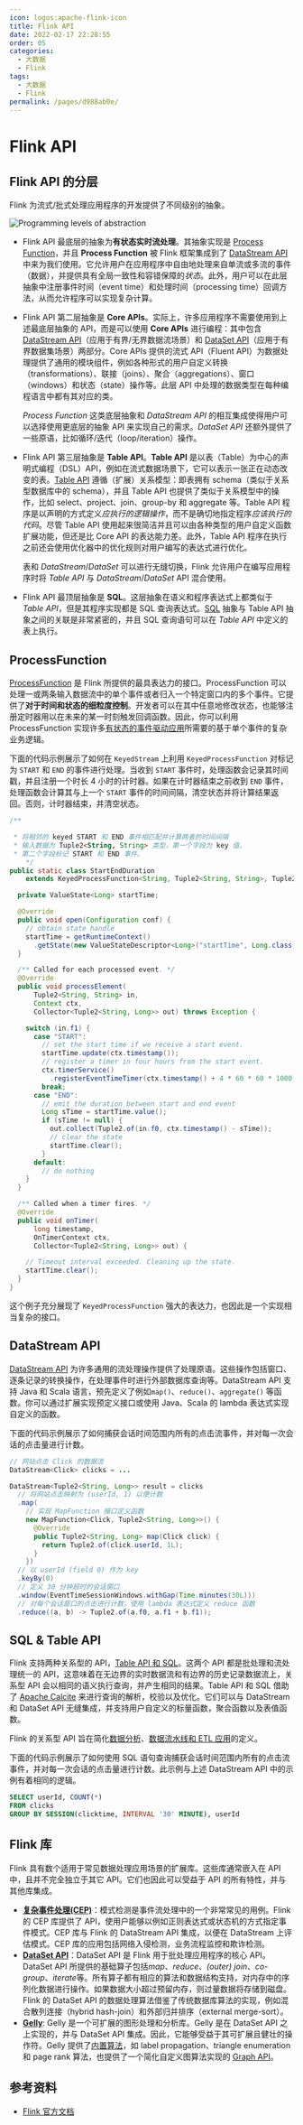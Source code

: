 ```yaml
---
icon: logos:apache-flink-icon
title: Flink API
date: 2022-02-17 22:28:55
order: 05
categories:
  - 大数据
  - Flink
tags:
  - 大数据
  - Flink
permalink: /pages/d988ab0e/
---
```


# Flink API

## Flink API 的分层

Flink 为流式/批式处理应用程序的开发提供了不同级别的抽象。

![Programming levels of abstraction](https://nightlies.apache.org/flink/flink-docs-release-1.14/fig/levels_of_abstraction.svg)

- Flink API 最底层的抽象为**有状态实时流处理**。其抽象实现是 [Process Function](https://nightlies.apache.org/flink/flink-docs-release-1.14/zh/docs/dev/datastream/operators/process_function/)，并且 **Process Function** 被 Flink 框架集成到了 [DataStream API](https://nightlies.apache.org/flink/flink-docs-release-1.14/zh/docs/dev/datastream/overview/) 中来为我们使用。它允许用户在应用程序中自由地处理来自单流或多流的事件（数据），并提供具有全局一致性和容错保障的*状态*。此外，用户可以在此层抽象中注册事件时间（event time）和处理时间（processing time）回调方法，从而允许程序可以实现复杂计算。

- Flink API 第二层抽象是 **Core APIs**。实际上，许多应用程序不需要使用到上述最底层抽象的 API，而是可以使用 **Core APIs** 进行编程：其中包含 [DataStream API](https://nightlies.apache.org/flink/flink-docs-release-1.14/zh/docs/dev/datastream/overview/)（应用于有界/无界数据流场景）和 [DataSet API](https://nightlies.apache.org/flink/flink-docs-release-1.14/zh/docs/dev/dataset/overview/)（应用于有界数据集场景）两部分。Core APIs 提供的流式 API（Fluent API）为数据处理提供了通用的模块组件，例如各种形式的用户自定义转换（transformations）、联接（joins）、聚合（aggregations）、窗口（windows）和状态（state）操作等。此层 API 中处理的数据类型在每种编程语言中都有其对应的类。

  _Process Function_ 这类底层抽象和 _DataStream API_ 的相互集成使得用户可以选择使用更底层的抽象 API 来实现自己的需求。_DataSet API_ 还额外提供了一些原语，比如循环/迭代（loop/iteration）操作。

- Flink API 第三层抽象是 **Table API**。**Table API** 是以表（Table）为中心的声明式编程（DSL）API，例如在流式数据场景下，它可以表示一张正在动态改变的表。[Table API](https://nightlies.apache.org/flink/flink-docs-release-1.14/zh/docs/dev/table/overview/) 遵循（扩展）关系模型：即表拥有 schema（类似于关系型数据库中的 schema），并且 Table API 也提供了类似于关系模型中的操作，比如 select、project、join、group-by 和 aggregate 等。Table API 程序是以声明的方式定义*应执行的逻辑操作*，而不是确切地指定程序*应该执行的代码*。尽管 Table API 使用起来很简洁并且可以由各种类型的用户自定义函数扩展功能，但还是比 Core API 的表达能力差。此外，Table API 程序在执行之前还会使用优化器中的优化规则对用户编写的表达式进行优化。

  表和 _DataStream_/_DataSet_ 可以进行无缝切换，Flink 允许用户在编写应用程序时将 _Table API_ 与 _DataStream_/_DataSet_ API 混合使用。

- Flink API 最顶层抽象是 **SQL**。这层抽象在语义和程序表达式上都类似于 _Table API_，但是其程序实现都是 SQL 查询表达式。[SQL](https://nightlies.apache.org/flink/flink-docs-release-1.14/zh/docs/dev/table/overview/#sql) 抽象与 Table API 抽象之间的关联是非常紧密的，并且 SQL 查询语句可以在 _Table API_ 中定义的表上执行。

## ProcessFunction

[ProcessFunction](https://nightlies.apache.org/flink/flink-docs-stable/dev/stream/operators/process_function.html) 是 Flink 所提供的最具表达力的接口。ProcessFunction 可以处理一或两条输入数据流中的单个事件或者归入一个特定窗口内的多个事件。它提供了**对于时间和状态的细粒度控制**。开发者可以在其中任意地修改状态，也能够注册定时器用以在未来的某一时刻触发回调函数。因此，你可以利用 ProcessFunction 实现许多[有状态的事件驱动应用](https://flink.apache.org/zh/usecases.html#eventDrivenApps)所需要的基于单个事件的复杂业务逻辑。

下面的代码示例展示了如何在 `KeyedStream` 上利用 `KeyedProcessFunction` 对标记为 `START` 和 `END` 的事件进行处理。当收到 `START` 事件时，处理函数会记录其时间戳，并且注册一个时长 4 小时的计时器。如果在计时器结束之前收到 `END` 事件，处理函数会计算其与上一个 `START` 事件的时间间隔，清空状态并将计算结果返回。否则，计时器结束，并清空状态。

```java
/**

 * 将相邻的 keyed START 和 END 事件相匹配并计算两者的时间间隔
 * 输入数据为 Tuple2<String, String> 类型，第一个字段为 key 值，
 * 第二个字段标记 START 和 END 事件。
    */
public static class StartEndDuration
    extends KeyedProcessFunction<String, Tuple2<String, String>, Tuple2<String, Long>> {

  private ValueState<Long> startTime;

  @Override
  public void open(Configuration conf) {
    // obtain state handle
    startTime = getRuntimeContext()
      .getState(new ValueStateDescriptor<Long>("startTime", Long.class));
  }

  /** Called for each processed event. */
  @Override
  public void processElement(
      Tuple2<String, String> in,
      Context ctx,
      Collector<Tuple2<String, Long>> out) throws Exception {

    switch (in.f1) {
      case "START":
        // set the start time if we receive a start event.
        startTime.update(ctx.timestamp());
        // register a timer in four hours from the start event.
        ctx.timerService()
          .registerEventTimeTimer(ctx.timestamp() + 4 * 60 * 60 * 1000);
        break;
      case "END":
        // emit the duration between start and end event
        Long sTime = startTime.value();
        if (sTime != null) {
          out.collect(Tuple2.of(in.f0, ctx.timestamp() - sTime));
          // clear the state
          startTime.clear();
        }
      default:
        // do nothing
    }
  }

  /** Called when a timer fires. */
  @Override
  public void onTimer(
      long timestamp,
      OnTimerContext ctx,
      Collector<Tuple2<String, Long>> out) {

    // Timeout interval exceeded. Cleaning up the state.
    startTime.clear();
  }
}
```

这个例子充分展现了 `KeyedProcessFunction` 强大的表达力，也因此是一个实现相当复杂的接口。

## DataStream API

[DataStream API](https://nightlies.apache.org/flink/flink-docs-stable/dev/datastream_api.html) 为许多通用的流处理操作提供了处理原语。这些操作包括窗口、逐条记录的转换操作，在处理事件时进行外部数据库查询等。DataStream API 支持 Java 和 Scala 语言，预先定义了例如`map()`、`reduce()`、`aggregate()` 等函数。你可以通过扩展实现预定义接口或使用 Java、Scala 的 lambda 表达式实现自定义的函数。

下面的代码示例展示了如何捕获会话时间范围内所有的点击流事件，并对每一次会话的点击量进行计数。

```java
// 网站点击 Click 的数据流
DataStream<Click> clicks = ...

DataStream<Tuple2<String, Long>> result = clicks
  // 将网站点击映射为 (userId, 1) 以便计数
  .map(
    // 实现 MapFunction 接口定义函数
    new MapFunction<Click, Tuple2<String, Long>>() {
      @Override
      public Tuple2<String, Long> map(Click click) {
        return Tuple2.of(click.userId, 1L);
      }
    })
  // 以 userId (field 0) 作为 key
  .keyBy(0)
  // 定义 30 分钟超时的会话窗口
  .window(EventTimeSessionWindows.withGap(Time.minutes(30L)))
  // 对每个会话窗口的点击进行计数，使用 lambda 表达式定义 reduce 函数
  .reduce((a, b) -> Tuple2.of(a.f0, a.f1 + b.f1));
```

## SQL & Table API

Flink 支持两种关系型的 API，[Table API 和 SQL](https://nightlies.apache.org/flink/flink-docs-stable/dev/table/index.html)。这两个 API 都是批处理和流处理统一的 API，这意味着在无边界的实时数据流和有边界的历史记录数据流上，关系型 API 会以相同的语义执行查询，并产生相同的结果。Table API 和 SQL 借助了 [Apache Calcite](https://calcite.apache.org/) 来进行查询的解析，校验以及优化。它们可以与 DataStream 和 DataSet API 无缝集成，并支持用户自定义的标量函数，聚合函数以及表值函数。

Flink 的关系型 API 旨在简化[数据分析](https://flink.apache.org/zh/usecases.html#analytics)、[数据流水线和 ETL 应用](https://flink.apache.org/zh/usecases.html#pipelines)的定义。

下面的代码示例展示了如何使用 SQL 语句查询捕获会话时间范围内所有的点击流事件，并对每一次会话的点击量进行计数。此示例与上述 DataStream API 中的示例有着相同的逻辑。

```sql
SELECT userId, COUNT(*)
FROM clicks
GROUP BY SESSION(clicktime, INTERVAL '30' MINUTE), userId
```

## Flink 库

Flink 具有数个适用于常见数据处理应用场景的扩展库。这些库通常嵌入在 API 中，且并不完全独立于其它 API。它们也因此可以受益于 API 的所有特性，并与其他库集成。

- **[复杂事件处理(CEP)](https://nightlies.apache.org/flink/flink-docs-stable/dev/libs/cep.html)**：模式检测是事件流处理中的一个非常常见的用例。Flink 的 CEP 库提供了 API，使用户能够以例如正则表达式或状态机的方式指定事件模式。CEP 库与 Flink 的 DataStream API 集成，以便在 DataStream 上评估模式。CEP 库的应用包括网络入侵检测，业务流程监控和欺诈检测。
- **[DataSet API](https://nightlies.apache.org/flink/flink-docs-stable/dev/batch/index.html)**：DataSet API 是 Flink 用于批处理应用程序的核心 API。DataSet API 所提供的基础算子包括*map*、_reduce_、_(outer) join_、_co-group_、*iterate*等。所有算子都有相应的算法和数据结构支持，对内存中的序列化数据进行操作。如果数据大小超过预留内存，则过量数据将存储到磁盘。Flink 的 DataSet API 的数据处理算法借鉴了传统数据库算法的实现，例如混合散列连接（hybrid hash-join）和外部归并排序（external merge-sort）。
- **[Gelly](https://nightlies.apache.org/flink/flink-docs-stable/dev/libs/gelly/index.html)**: Gelly 是一个可扩展的图形处理和分析库。Gelly 是在 DataSet API 之上实现的，并与 DataSet API 集成。因此，它能够受益于其可扩展且健壮的操作符。Gelly 提供了[内置算法](https://nightlies.apache.org/flink/flink-docs-stable/dev/libs/gelly/library_methods.html)，如 label propagation、triangle enumeration 和 page rank 算法，也提供了一个简化自定义图算法实现的 [Graph API](https://nightlies.apache.org/flink/flink-docs-stable/dev/libs/gelly/graph_api.html)。

## 参考资料

- [Flink 官方文档](https://nightlies.apache.org/flink/flink-docs-release-1.14/zh/)